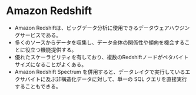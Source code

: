 # Amazon Redshift
 - Amazon Redshiftは、ビッグデータ分析に使用できるデータウェアハウジングサービスである。
 - 多くのソースからデータを収集し、データ全体の関係性や傾向を機会することに役立つ機能提供する。
 - 優れたスケーラビリティを有しており、複数のRedshiftノードがペタバイトサイズになることがよくある。
 - Amazon Redshift Spectrum を併用すると、データレイクで実行しているエクサバイトに及ぶ非構造化データに対して、単一の SQL クエリを直接実行することもできる。